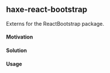 
## haxe-react-bootstrap
Externs for the ReactBootstrap package.

#### Motivation

#### Solution 

#### Usage
```

```
